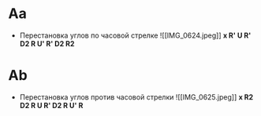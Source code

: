 # Aa
- Перестановка углов по часовой стрелке
![[IMG_0624.jpeg]]
**x R' U R' D2 R U' R' D2 R2**
# Ab
- Перестановка углов против часовой стрелки 
![[IMG_0625.jpeg]]
**x R2 D2 R U R' D2 R U' R**